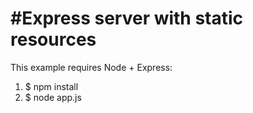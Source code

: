 #Express server with static resources 
========================================
This example requires Node + Express:

1. $ npm install
2. $ node app.js